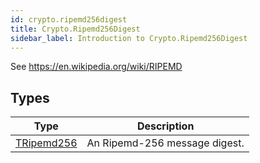 ```yaml
---
id: crypto.ripemd256digest
title: Crypto.Ripemd256Digest
sidebar_label: Introduction to Crypto.Ripemd256Digest
---
```




See <https://en.wikipedia.org/wiki/RIPEMD>


## Types
| Type | Description |
|---|---|
| [TRipemd256](../../crypto/crypto.ripemd256digest/tripemd256) | An Ripemd-256 message digest. |

